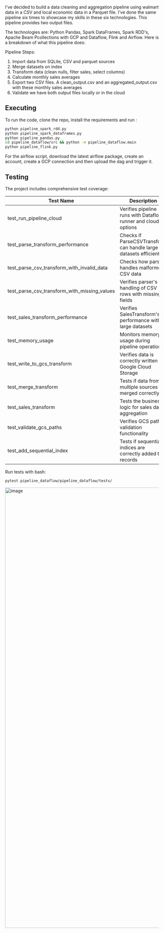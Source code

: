 I've decided to build a data cleaning and aggregation pipeline using walmart data in a CSV and local economic data in a Parquet file. I've done the same pipeline six times to showcase my skills in these six technologies. This pipeline provides two output files.

The technologies are: Python Pandas, Spark DataFrames, Spark RDD's, Apache Beam Pcollections with GCP and Dataflow, Flink and Airflow. Here is a breakdown of what this pipeline does:


Pipeline Steps:
1. Import data from SQLite, CSV and parquet sources
2. Merge datasets on index
3. Transform data (clean nulls, filter sales, select columns)
4. Calculate monthly sales averages
5. Export two CSV files. A clean_output.csv and an aggregated_output.csv with these monthly sales averages
6. Validate we have both output files locally or in the cloud

## Executing

To run the code, clone the repo, install the requirements and run : 

```sh
python pipeline_spark_rdd.py
python pipeline_spark_dataframes.py
python pipeline_pandas.py
cd pipeline_dataflow/src && python -m pipeline_dataflow.main
python pipeline_flink.py
```
For the airflow script, download the latest airflow package, create an account, create a GCP connection and then upload the dag and trigger it.

## Testing

The project includes comprehensive test coverage:


| Test Name | Description |
|-----------|-------------|
| test_run_pipeline_cloud | Verifies pipeline runs with Dataflow runner and cloud options |
| test_parse_transform_performance | Checks if ParseCSVTransform can handle large datasets efficiently |
| test_parse_csv_transform_with_invalid_data | Checks how parser handles malformed CSV data |
| test_parse_csv_transform_with_missing_values | Verifies parser's handling of CSV rows with missing fields |
| test_sales_transform_performance | Verifies SalesTransform's performance with large datasets |
| test_memory_usage | Monitors memory usage during pipeline operations |
| test_write_to_gcs_transform | Verifies data is correctly written to Google Cloud Storage |
| test_merge_transform | Tests if data from multiple sources is merged correctly |
| test_sales_transform | Tests the business logic for sales data aggregation |
| test_validate_gcs_paths | Verifies GCS path validation functionality |
| test_add_sequential_index | Tests if sequential indices are correctly added to records |

Run tests with bash:
```sh
pytest pipeline_dataflow/pipeline_dataflow/tests/
```

<img width="1440" alt="image" src="https://github.com/user-attachments/assets/381b4b25-d613-4ca8-9504-9304f3113707" />




